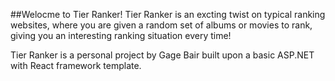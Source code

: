 ##Welocme to Tier Ranker!
Tier Ranker is an excting twist on typical ranking websites, where you are given a random set
of albums or movies to rank, giving you an interesting ranking situation every time!

Tier Ranker is a personal project by Gage Bair built upon a basic ASP.NET with React framework template.
